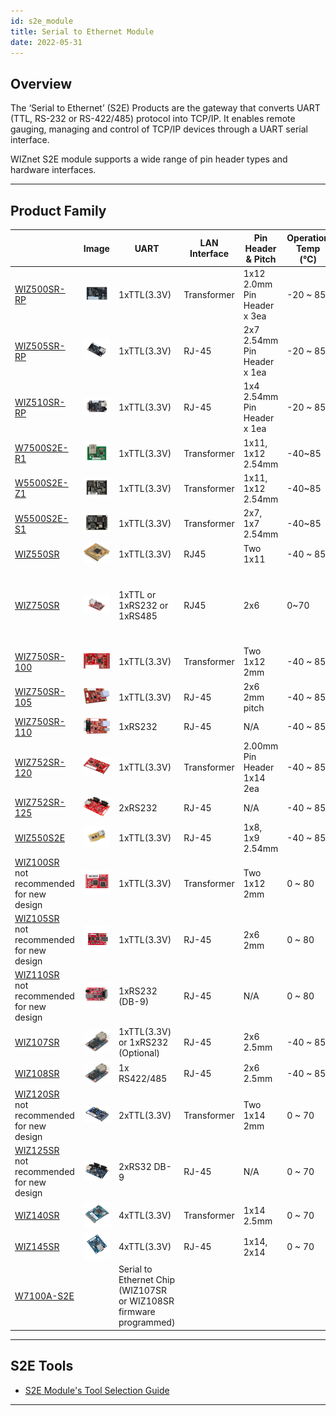```yaml
---
id: s2e_module
title: Serial to Ethernet Module
date: 2022-05-31
---
```


## Overview

The ‘Serial to Ethernet’ (S2E) Products are the gateway that converts
UART (TTL, RS-232 or RS-422/485) protocol into TCP/IP. It enables remote
gauging, managing and control of TCP/IP devices through a UART serial
interface.

WIZnet S2E module supports a wide range of pin header types and hardware
interfaces.

-----


## Product Family

<!--
### 1-Port S2E Module Products

  - [W7500S2E-R1](W7500S2E-R1/W7500S2E-R1.md)
  - [W5500S2E-S1](W5500S2E-S1/W5500S2E-S1.md)
  - [W5500S2E-Z1](W5500S2E-Z1/W5500S2E-Z1.md)



  - [WIZ750SR](WIZ750SR/WIZ750SR.md)
  - [WIZ750SR-100](WIZ750SR-1xx-Series/WIZ750SR-100/WIZ750SR-100.md)




* [WIZ750SR-105](WIZ750SR-1xx-Series/WIZ750SR-105/WIZ750SR-105.md)
* [WIZ750SR-110](WIZ750SR-1xx-Series/WIZ750SR-110/WIZ750SR-110.md)
* [WIZ550SR](WIZ550SR/WIZ550SR.md)
* [WIZ550S2E](WIZ550S2E/WIZ550S2E.md)
* [WIZ107SR](WIZ107SR/wiz107sr.md)
* [WIZ108SR](WIZ108SR/wiz108sr.md)
* [WIZ100SR](WIZ100SR/wiz100sr.md)
* [WIZ105SR](WIZ105SR/wiz105sr.md)
* [WIZ110SR](WIZ110SR/wiz110sr.md)


### 2-Port S2E Module Products

  - [WIZ752SR-120](WIZ752SR-12x-Series/WIZ752SR-120/WIZ752SR-120.md)
  - [WIZ752SR-125](WIZ752SR-12x-Series/WIZ752SR-125/wiz752sr_125)
  - [WIZ120SR](WIZ120SR/wiz120sr.md)
  - [WIZ125SR](WIZ125SR/wiz125sr.md)

### 4-Port S2E Module Products

  - [WIZ140SR](WIZ140SR/wiz140sr.md)
  - [WIZ145SR](WIZ145SR/wiz145sr.md)

-->


|   | Image | UART | LAN Interface | Pin Header & Pitch | Operation Temp (℃) | Dimension (mm) | Evaluation Board |
| --- | ----- | ---- | ------------- | ------------------ | ------------------- | -------------- | ---------------- |
| [WIZ500SR-RP](./WIZ5xxSR-RP-Series/WIZ500SR-RP/overview_en.md) | ![WIZ500SR-RP](/img/products/s2e_module/WIZ500SR-RP/wiz500sr-rp-top.png) | 1xTTL(3.3V) |Transformer|1x12<br />2.0mm<br />Pin Header  x 3ea|-20 ~ 85| TBA | TBA |
| [WIZ505SR-RP](./WIZ5xxSR-RP-Series/WIZ505SR-RP/overview_en.md) | ![WIZ505SR-RP](/img/products/s2e_module/WIZ505SR-RP/wiz505sr-rp-side.png) | 1xTTL(3.3V) |RJ-45|2x7<br />2.54mm<br />Pin Header<br />x 1ea|-20 ~ 85| TBA | TBA |
| [WIZ510SR-RP](./WIZ5xxSR-RP-Series/WIZ510SR-RP/overview_en.md) | ![WIZ510SR-RP](/img/products/s2e_module/WIZ510SR-RP/wiz510sr-rp-top.png) | 1xTTL(3.3V) |RJ-45|1x4<br />2.54mm<br />Pin Header<br />x 1ea|-20 ~ 85| TBA | TBA |
| [W7500S2E-R1](W7500S2E-R1/W7500S2E-R1.md) | ![W7500S2E-R1](/img/products/w5500s2e-z1/500k_w7500s2e_r1.jpg) | 1xTTL(3.3V) | Transformer | 1x11, 1x12 2.54mm | -40~85 | 44.45×31.75×23.00 (mm) | [Breakout board](http://wiznetshop.co.kr/product/detail.html?product_no=814&cate_no=56&display_group=1) |
| [W5500S2E-Z1](W5500S2E-Z1/W5500S2E-Z1.md) | ![W5500S2E-Z1](/img/products/w5500s2e-z1/500k_w5500s2e_z1.jpg) |  1xTTL(3.3V) | Transformer | 1x11, 1x12 2.54mm | -40~85 | 44.45×31.75×15.75 (mm) | [Breakout board](http://wiznetshop.co.kr/product/detail.html?product_no=814&cate_no=56&display_group=1) |
| [W5500S2E-S1](W5500S2E-S1/W5500S2E-S1.md) | ![W5500S2E-S1](/img/products/w5500s2e-z1/500k_w5500s2e_s1.jpg) | 1xTTL(3.3V) | Transformer | 2x7, 1x7 2.54mm | -40~85 | 34×24×12.40 (mm) | [Breakout board](http://wiznetshop.co.kr/product/detail.html?product_no=814&cate_no=56&display_group=1) |
| [WIZ550SR](WIZ550SR/WIZ550SR.md) | ![WIZ550SR](/img/products/wiz550sr/wiz550sr_ds/wiz550sr.png) | 1xTTL(3.3V) | RJ45 | Two 1x11 | -40 ~ 85 | 22x24x13 | [WIZ550SR-EVB](WIZ550SR/Datasheet-EN.md#wiz550sr-evb) |
| [WIZ750SR](WIZ750SR/WIZ750SR.md) | ![WIZ750SR](/img/products/wiz750sr/wiz750sr_rev1.0_main_1024x693.png) | 1xTTL or 1xRS232 or 1xRS485 | RJ45 | 2x6 | 0~70 | 48x30x18 | [WIZ750SR-EVB (RS422/485)](WIZ750SR/Datasheet.md#rs422--rs485-version) <br /><br /> [WIZ750SR-EVB (TTL/RS232)](WIZ750SR/Datasheet.md#ttl--rs232-version) |
| [WIZ750SR-100](WIZ750SR-1xx-Series/WIZ750SR-100/WIZ750SR-100.md) | ![WIZ750SR-100](/img/products/s2e_module/wiz750sr-1xx/wiz750sr-100.png) | 1xTTL(3.3V) | Transformer | Two 1x12 2mm | -40 ~ 85 | 50x30x12 | [WIZ750SR-100-EVB](WIZ750SR-1xx-Series/WIZ750SR-100/Datasheet.md#wiz750sr-100-evb) |
| [WIZ750SR-105](WIZ750SR-1xx-Series/WIZ750SR-105/WIZ750SR-105.md) | ![WIZ750SR-105](/img/products/wiz750sr-105/wiz750sr-105_main.png) | 1xTTL(3.3V) | RJ-45 | 2x6 2mm pitch | -40 ~ 85 | 62x40x18 | [WIZ750SR-105-EVB](WIZ750SR-1xx-Series/WIZ750SR-105/Datasheet.md#wiz105sr-evb) |
| [WIZ750SR-110](WIZ750SR-1xx-Series/WIZ750SR-110/WIZ750SR-110.md) | ![WIZ750SR-110](/img/products/wiz750sr-110/wiz750sr-110_main.png) | 1xRS232 | RJ-45 | N/A | -40 ~ 85 | 75x45x18 | N/A |
| [WIZ752SR-120](WIZ752SR-12x-Series/WIZ752SR-120/WIZ752SR-120.md) | ![WIZ752SR-120](/img/products/s2e_module/wiz752sr-120/3.png) | 1xTTL(3.3V) | Transformer | 2.00mm Pin Header 1x14 2ea | -40 ~ 85 | 50x30x9 | [WIZ120SR-EVB](WIZ120SR/wiz120sr-evb.md) |
| [WIZ752SR-125](WIZ752SR-12x-Series/WIZ752SR-125/WIZ752SR-125.md) | ![WIZ752SR-125](/img/products/s2e_module/wiz752sr-125/2.png) | 2xRS232 | RJ-45 | N/A | -40 ~ 85 | 60x89x18 | N/A |
| [WIZ550S2E](WIZ550S2E/WIZ550S2E.md) | ![](/img/products/wiz550s2e/wiz550-s2e.png) | 1xTTL(3.3V) | RJ-45 | 1x8, 1x9 2.54mm | -40 ~ 85 | 55x30x23.49 | [WIZ550S2E-EVB](WIZ550S2E/Datasheet-Eng.md#wiz550s2e-232-interface-board) |
| [WIZ100SR](WIZ100SR/wiz100sr.md)<br />not recommended for new design | ![WIZ100SR](/img/products/wiz100sr/wiz100sr_web_280.jpg) | 1xTTL(3.3V) | Transformer | Two 1x12 2mm | 0 ~ 80 | 50x30x12 | [WIZ100SR-EVB](WIZ100SR/wiz100sr-evb.md) |
| [WIZ105SR](WIZ105SR/wiz105sr.md)<br />not recommended for new design | ![WIZ105SR](/img/products/wiz105sr/wiz105sr-web-1.jpg) | 1xTTL(3.3V) | 	RJ-45 | 2x6 2mm | 0 ~ 80 | 40x62x17 | [WIZ105SR-EVB](WIZ105SR/wiz105sr-evb.md) |
| [WIZ110SR](WIZ110SR/wiz110sr.md)<br />not recommended for new design | ![WIZ110SR](/img/products/wiz110sr/wiz110sr-web-1.jpg) | 1xRS232 (DB-9) | RJ-45 | N/A | 0 ~ 80 | 75x50x17 | N/A |
| [WIZ107SR](WIZ107SR/wiz107sr.md) | ![WIZ107SR](/img/products/wiz107sr/WIZ108SR-1-e1429085175138.jpg) | 1xTTL(3.3V) or 1xRS232 (Optional) | RJ-45 | 2x6 2.5mm | -40 ~ 85 | 48x30x18 | [WIZ107SR-EVB](WIZ107SR/wiz107sr-evb.md) |
| [WIZ108SR](WIZ108SR/wiz108sr.md) | ![WIZ108SR](/img/products/wiz108sr/WIZ108SR-1-e1429085175138.jpg) | 1x RS422/485 | RJ-45 | 2x6 2.5mm | -40 ~ 85 | 48x30x18 | [WIZ108SR-EVB](WIZ108SR/wiz108sr-evb.md) |
| [WIZ120SR](WIZ120SR/wiz120sr.md)<br />not recommended for new design | ![WIZ120SR](/img/products/wiz120sr/wiz12sr-1.jpg) | 2xTTL(3.3V) | Transformer | Two 1x14 2mm | 0 ~ 70 | 50x30x9 | [WI120SR-EVB](WIZ120SR/wiz120sr-evb.md) |
| [WIZ125SR](WIZ125SR/wiz125sr.md)<br />not recommended for new design | ![WIZ125SR](/img/products/wiz125sr/125.jpg) | 2xRS32 DB-9 | RJ-45 | N/A | 0 ~ 70 | 60x89x18 | N/A |
| [WIZ140SR](WIZ140SR/wiz140sr.md) | ![WIZ140SR](/img/products/wiz140sr/wiz140sr-web-2.jpg) | 4xTTL(3.3V) | Transformer | 1x14 2.5mm | 0 ~ 70 | 48x36x16 | [	WIZ140SR-EVB](WIZ140SR/wiz140sr-evb.md) |
| [WIZ145SR](WIZ145SR/wiz145sr.md) | ![WIZ145SR](/img/products/wiz145sr/wiz145sr-2-300.jpg) | 4xTTL(3.3V) | RJ-45 | 1x14, 2x14 | 0 ~ 70 | 48x61x25 | [WIZ145SR-EVB](WIZ145SR/wiz145sr-evb.md) |
| [W7100A-S2E](./../Pre-programmed-MCU/W7500P-S2E/W7500-P-S2E-EN.md) | | Serial to Ethernet Chip (WIZ107SR or WIZ108SR firmware programmed) ||||||


-----



## S2E Tools

  - [S2E Module's Tool Selection Guide](serial-to-ethernet-guide.md)

-----
